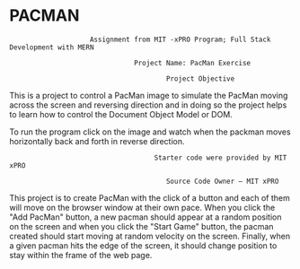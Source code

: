 # PACMAN
                        Assignment from MIT -xPRO Program; Full Stack Development with MERN
                                       
                                   Project Name: PacMan Exercise
                                 
                                           Project Objective 
This is a project to control a PacMan image to simulate the PacMan moving across the screen and reversing direction and in doing so the project helps to learn how to control the Document Object Model or DOM.

To run the program click on the image and watch when the packman moves horizontally back and forth in reverse direction.                                

                                        Starter code were provided by MIT xPRO 
                              
                                           Source Code Owner – MIT xPRO
                                           
This project is to create PacMan with the click of a button and each of them will move on the browser window at their own pace. When you click the "Add PacMan" button, a new pacman should appear at a random position on the screen and when you click the "Start Game" button, the pacman created should start moving at random velocity on the screen. Finally, when a given pacman hits the edge of the screen, it should change position to stay within the frame of the web page.
